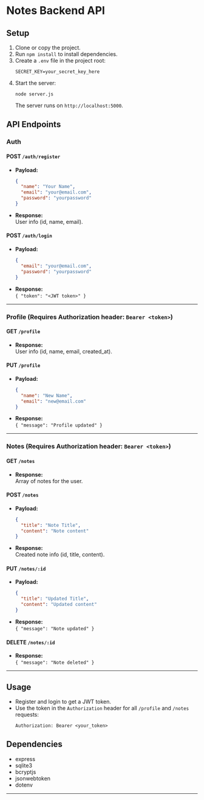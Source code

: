 # Notes Backend API

## Setup

1. Clone or copy the project.
2. Run `npm install` to install dependencies.
3. Create a `.env` file in the project root:
   ```
   SECRET_KEY=your_secret_key_here
   ```
4. Start the server:
   ```
   node server.js
   ```
   The server runs on `http://localhost:5000`.

## API Endpoints

### Auth

#### POST `/auth/register`
- **Payload:**  
  ```json
  {
    "name": "Your Name",
    "email": "your@email.com",
    "password": "yourpassword"
  }
  ```
- **Response:**  
  User info (id, name, email).

#### POST `/auth/login`
- **Payload:**  
  ```json
  {
    "email": "your@email.com",
    "password": "yourpassword"
  }
  ```
- **Response:**  
  `{ "token": "<JWT token>" }`

---

### Profile (Requires Authorization header: `Bearer <token>`)

#### GET `/profile`
- **Response:**  
  User info (id, name, email, created_at).

#### PUT `/profile`
- **Payload:**  
  ```json
  {
    "name": "New Name",
    "email": "new@email.com"
  }
  ```
- **Response:**  
  `{ "message": "Profile updated" }`

---

### Notes (Requires Authorization header: `Bearer <token>`)

#### GET `/notes`
- **Response:**  
  Array of notes for the user.

#### POST `/notes`
- **Payload:**  
  ```json
  {
    "title": "Note Title",
    "content": "Note content"
  }
  ```
- **Response:**  
  Created note info (id, title, content).

#### PUT `/notes/:id`
- **Payload:**  
  ```json
  {
    "title": "Updated Title",
    "content": "Updated content"
  }
  ```
- **Response:**  
  `{ "message": "Note updated" }`

#### DELETE `/notes/:id`
- **Response:**  
  `{ "message": "Note deleted" }`

---

## Usage

- Register and login to get a JWT token.
- Use the token in the `Authorization` header for all `/profile` and `/notes` requests:
  ```
  Authorization: Bearer <your_token>
  ```

## Dependencies

- express
- sqlite3
- bcryptjs
- jsonwebtoken
- dotenv

---
